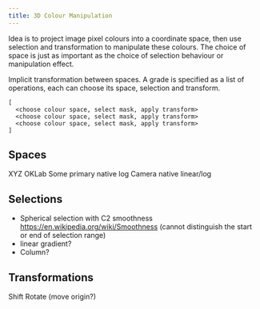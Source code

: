 ```yaml
---
title: 3D Colour Manipulation
---
```

Idea is to project image pixel colours into a coordinate space, then use selection and transformation to manipulate these colours. The choice of space is just as important as the choice of selection behaviour or manipulation effect.

Implicit transformation between spaces. A grade is specified as a list of operations, each can choose its space, selection and transform.
```
[
  <choose colour space, select mask, apply transform>
  <choose colour space, select mask, apply transform>
  <choose colour space, select mask, apply transform>
]
```

## Spaces
XYZ
OKLab
Some primary native log
Camera native linear/log

## Selections
- Spherical selection with C2 smoothness https://en.wikipedia.org/wiki/Smoothness (cannot distinguish the start or end of selection range)
- linear gradient?
- Column?

## Transformations
Shift
Rotate (move origin?)